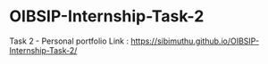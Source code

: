 # OIBSIP-Internship-Task-2
Task 2 - Personal portfolio
Link : 
https://sibimuthu.github.io/OIBSIP-Internship-Task-2/

